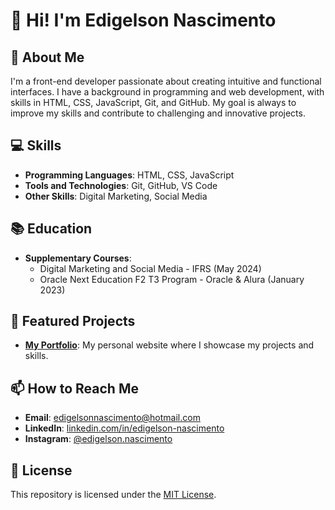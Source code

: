 # 👋 Hi! I'm Edigelson Nascimento

## 🚀 About Me

I'm a front-end developer passionate about creating intuitive and functional interfaces. I have a background in programming and web development, with skills in HTML, CSS, JavaScript, Git, and GitHub. My goal is always to improve my skills and contribute to challenging and innovative projects.

## 💻 Skills

- **Programming Languages**: HTML, CSS, JavaScript
- **Tools and Technologies**: Git, GitHub, VS Code
- **Other Skills**: Digital Marketing, Social Media

## 📚 Education

- **Supplementary Courses**:
  - Digital Marketing and Social Media - IFRS (May 2024)
  - Oracle Next Education F2 T3 Program - Oracle & Alura (January 2023)

## 🌟 Featured Projects

- [**My Portfolio**](https://edigelson-nascimento.github.io): My personal website where I showcase my projects and skills.

## 📫 How to Reach Me

- **Email**: edigelsonnascimento@hotmail.com
- **LinkedIn**: [linkedin.com/in/edigelson-nascimento](https://www.linkedin.com/in/edigelsonn-ascimento)
- **Instagram**: [@edigelson.nascimento](https://www.instagram.com/edigelson.nascimento)

## 📝 License

This repository is licensed under the [MIT License](LICENSE).
